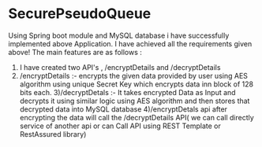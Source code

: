 # SecurePseudoQueue
Using Spring boot module and MySQL database i have successfully implemented above Application. I have achieved all the requirements given above! The main features are as follows :
1) I have created two API's , /encryptDetails and /decryptDetails
2) /encryptDetails :- encrypts the given data provided by user using AES algorithm using unique Secret Key which encrypts data inn block of 128 bits each.
3)/decryptDetals :- It takes encrypted Data as Input and decrypts it using similar logic using AES algorithm and then stores that decrypted data into MySQL database
4)/encryptDetals api after encrypting the data will call the /decryptDetails API( we can call directly service of another api or can Call API using REST Template or RestAssured library)
